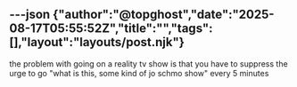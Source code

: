 ---json
{"author":"@topghost","date":"2025-08-17T05:55:52Z","title":"","tags":[],"layout":"layouts/post.njk"}
---
the problem with going on a reality tv show is that you have to suppress the urge to go &#x22;what is this, some kind of jo schmo show&#x22; every 5 minutes
